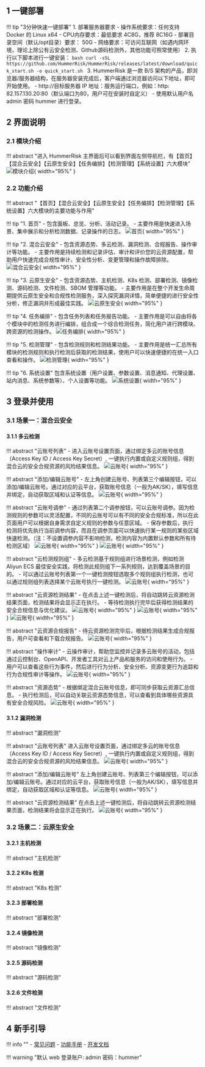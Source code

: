 
## 1 一键部署

!!! tip "3分钟快速一键部署"
    1. 部署服务器要求
        - 操作系统要求：任何支持 Docker 的 Linux x64
        - CPU内存要求：最低要求 4C8G，推荐 8C16G
        - 部署目录空间（默认/opt目录）要求： 50G
        - 网络要求：可访问互联网（如遇内网环境，理论上除公有云安全检测、Github源码检测外，其他功能可照常使用）
    2. 执行以下脚本进行一键安装：
    ```bash
    curl -sSL https://github.com/HummerRisk/HummerRisk/releases/latest/download/quick_start.sh -o quick_start.sh
    ```
    3. HummerRisk 是一款 B/S 架构的产品，即浏览器/服务器结构，在服务器安装完成后，客户端通过浏览器访问以下地址，即可开始使用。
        - http://目标服务器 IP 地址：服务运行端口，例如：http: 82.157.130.20:80（默认端口为80，用户可在安装时自定义）
        - 使用默认用户名 admin 密码 hummer 进行登录。

## 2 界面说明

### 2.1 模块介绍

!!! abstract "进入 HummerRisk 主界面后可以看到界面左侧导航栏，有【首页】【混合云安全】【云原生安全】【任务编排】【检测管理】【系统设置】六大模块"
![模块介绍](../img/quickstart/img.png){ width="95%" }

### 2.2 功能介绍

!!! abstract "【首页】【混合云安全】【云原生安全】【任务编排】【检测管理】【系统设置】六大模块的主要功能与作用"

!!! tip "1. 首页"
    - 包含面板、总览、分析、活动记录。
    - 主要作用是快速进入场景、集中展示和分析检测数据、记录操作的日志。
![首页](../img/quickstart/img.png){ width="95%" }

!!! tip "2. 混合云安全"
    - 包含资源态势、多云检测、漏洞检测、合规报告、操作审计等功能。
    - 主要作用是持续检测和记录评估、审计和评价您的云资源配置，帮助用户快速完成合规性审计、安全性分析、变更管理和操作故障排除。
![混合云安全](../img/quickstart/img_5.png){ width="95%" }

!!! tip "3. 云原生安全"
    - 包含资源态势、主机检测、K8s 检测、部署检测、镜像检测、源码检测、文件检测、SBOM 管理等功能。
    - 主要作用是在整个开发生命周期提供云原生安全和合规性检测服务，深入探究漏洞详情，简单便捷的进行安全性分析，修正漏洞并形成最佳实践。
![云原生安全](../img/quickstart/img_1.png){ width="95%" }

!!! tip "4. 任务编排"
    - 包含任务列表和任务报告功能。
    - 主要作用是可以自由将各个模块中的检测任务进行编排，组合成一个综合检测任务，简化用户进行跨模块、跨资源的检测操作。
![任务编排](../img/quickstart/img_2.png){ width="95%" }

!!! tip "5. 检测管理"
    - 包含检测规则和检测结果功能。
    - 主要作用是统一汇总所有模块的检测规则和执行检测后获取的检测结果，使用户可以快速便捷的在统一入口查看和操作。
![检测管理](../img/quickstart/img_3.png){ width="95%" }

!!! tip "6. 系统设置"
    包含系统设置（用户设置、参数设置、消息通知、代理设置、站内消息、系统参数等）、个人设置等功能。
![系统设置](../img/quickstart/img_4.png){ width="95%" }

## 3 登录并使用

### 3.1 场景一：混合云安全

#### 3.1.1 多云检测
!!! abstract "云账号列表"
    - 进入云账号设置页面，通过绑定多云的账号信息（Access Key ID / Access Key Secret）, 一键执行内置或自定义规则组，得到混合云的安全合规资源的风险结果信息。
![云账号](../img/quickstart/img_6.png){ width="95%" }

!!! abstract "添加/编辑云账号"
    - 左上角创建云账号、列表第三个编辑按钮，可以添加/编辑云账号。通过对应的云平台，获取账号信息（一般为AK/SK），填写信息并绑定，自动获取区域和认证等信息。
![云账号](../img/quickstart/img_7.png){ width="95%" }

!!! abstract "云账号调参"
    - 通过列表第二个调参按钮，可以云账号调参。因为检测规则的参数可以灵活配置，不同的云账号可以有不同的安全合规标准，所以在此页面用户可以根据自身需求自定义规则的参数与任意区域。
    - 保存参数后，执行检测将优先执行当前调参内容，而且在调参页面可以快速执行某一规则的某些区域快速检测。（注：不设置调参内容不影响检测，检测内容为内置默认参数和所有待检测区域）
![云账号](../img/quickstart/img_8.png){ width="95%" }
![云账号](../img/quickstart/img_9.png){ width="95%" }

!!! abstract "云检测规则组"
    - 多云检测基于规则组进行场景检测，例如检测 Aliyun ECS 最佳安全实践，将检测此规则组下一系列规则，达到覆盖场景的目的。
    - 可以通过云账号列表第一个一键检测按钮选取多个规则组执行检测，也可以通过规则组列表选择某个云账号执行一键检测。
![云账号](../img/quickstart/img_10.png){ width="95%" }

!!! abstract "云资源检测结果"
    - 在点击上述一键检测后，将自动跳转云资源检测结果页面，检测结果将会显示正在执行。
    - 等待检测执行完毕后获得检测结果的安全合规信息与优化建议。
![云账号](../img/quickstart/img_11.png){ width="95%" }
![云账号](../img/quickstart/img_12.png){ width="95%" }
![云账号](../img/quickstart/img_14.png){ width="95%" }

!!! abstract "云资源合规报告"
    - 待云资源检测完毕后，根据检测结果生成合规报告，用户可查看和下载合规报告。
![云账号](../img/quickstart/img_13.png){ width="95%" }

!!! abstract "操作审计"
    - 云操作审计，帮助您监控并记录多云账号的活动，包括通过云控制台、OpenAPI、开发者工具对云上产品和服务的访问和使用行为。
    - 用户可以查看这些行为事件，然后进行行为分析、安全分析、资源变更行为追踪和行为合规性审计等操作。
![云账号](../img/quickstart/img_15.png){ width="95%" }

!!! abstract "资源态势"
    - 根据绑定混合云账号信息，即可同步获取云资源汇总信息。
    - 执行检测后，可以自动关联云资源态势信息，可以查看到具体哪些资源具有安全合规风险。
![云账号](../img/quickstart/img_16.png){ width="95%" }

#### 3.1.2 漏洞检测
!!! abstract "漏洞检测"

!!! abstract "云账号列表"
    进入云账号设置页面，通过绑定多云的账号信息（Access Key ID / Access Key Secret）, 一键执行内置或自定义规则组，得到混合云的安全合规资源的风险结果信息。
![云账号](../img/quickstart/img_6.png){ width="95%" }

!!! abstract "添加/编辑云账号"
    左上角创建云账号、列表第三个编辑按钮，可以添加/编辑云账号。通过对应的云平台，获取账号信息（一般为AK/SK），填写信息并绑定，自动获取区域和认证等信息。
![云账号](../img/quickstart/img_7.png){ width="95%" }

!!! abstract "云资源检测结果"
    在点击上述一键检测后，将自动跳转云资源检测结果页面，检测结果将会显示正在执行。
![云账号](../img/quickstart/img_10.png){ width="95%" }

### 3.2 场景二：云原生安全

#### 3.2.1 主机检测
!!! abstract "主机检测"      

#### 3.2.2 K8s 检测
!!! abstract "K8s 检测"  

#### 3.2.3 部署检测
!!! abstract "部署检测"  

#### 3.2.4 镜像检测
!!! abstract "镜像检测"  

#### 3.2.5 源码检测
!!! abstract "源码检测"  

#### 3.2.6 文件检测
!!! abstract "文件检测"  

## 4 新手引导

!!! info ""
    - [常见问题](./question/cloud.md)
    - [功能手册](./user/process.md)
    - [开发文档](./develop/dev-manual.md)

!!! warning "默认 web 登录账户: admin 密码：hummer"
